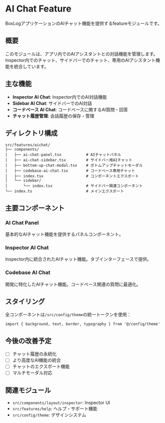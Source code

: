 # AI Chat Feature

BoxLogアプリケーションのAIチャット機能を提供するfeatureモジュールです。

## 概要

このモジュールは、アプリ内でのAIアシスタントとの対話機能を管理します。Inspector内でのチャット、サイドバーでのチャット、専用のAIアシスタント機能を統合しています。

## 主な機能

- **Inspector AI Chat**: Inspector内でのAI対話機能
- **Sidebar AI Chat**: サイドバーでのAI対話
- **コードベース AI Chat**: コードベースに関するAI質問・回答
- **チャット履歴管理**: 会話履歴の保存・管理

## ディレクトリ構成

```
src/features/aichat/
├── components/
│   ├── ai-chat-panel.tsx           # AIチャットパネル
│   ├── ai-chat-sidebar.tsx         # サイドバー用AIチャット
│   ├── bottom-up-chat-modal.tsx    # ボトムアップチャットモーダル
│   ├── codebase-ai-chat.tsx        # コードベース専用チャット
│   ├── index.tsx                   # コンポーネントエクスポート
│   └── sidebar/
│       └── index.tsx               # サイドバー関連コンポーネント
└── index.ts                        # メインエクスポート
```

## 主要コンポーネント

### AI Chat Panel

基本的なAIチャット機能を提供するパネルコンポーネント。

### Inspector AI Chat

Inspector内に統合されたAIチャット機能。タブインターフェースで提供。

### Codebase AI Chat

開発に特化したAIチャット機能。コードベース関連の質問に最適化。

## スタイリング

全コンポーネントは`/src/config/theme`の統一トークンを使用：

```tsx
import { background, text, border, typography } from '@/config/theme'
```

## 今後の改善予定

- [ ] チャット履歴の永続化
- [ ] より高度なAI機能の統合
- [ ] チャットのエクスポート機能
- [ ] マルチモーダル対応

## 関連モジュール

- `src/components/layout/inspector`: Inspector UI
- `src/features/help`: ヘルプ・サポート機能
- `src/config/theme`: デザインシステム
